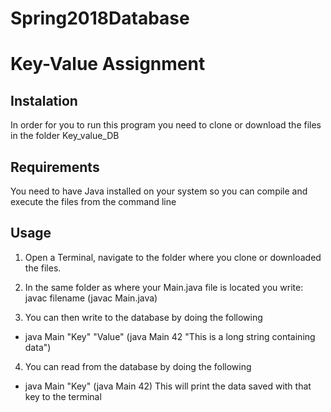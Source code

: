 # Spring2018Database

# Key-Value Assignment

## Instalation
In order for you to run this program you need to clone or download the files in the folder Key_value_DB


## Requirements
You need to have Java installed on your system so you can compile and execute the files from the command line

## Usage
1. Open a Terminal, navigate to the folder where you clone or downloaded the files.

2. In the same folder as where your Main.java file is located you write: javac filename (javac Main.java)

3. You can then write to the database by doing the following
  - java Main "Key" "Value" (java Main 42 "This is a long string containing data")

4. You can read from the database by doing the following
  - java Main "Key" (java Main 42) This will print the data saved with that key to the terminal
